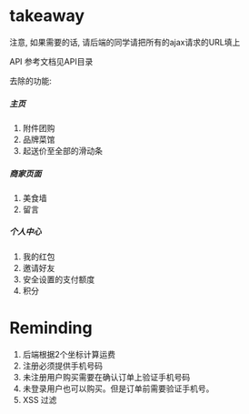 takeaway
========

注意, 如果需要的话, 请后端的同学请把所有的ajax请求的URL填上

API 参考文档见API目录

去除的功能:
   
##### 主页

1. 附件团购
2. 品牌菜馆
3. 起送价至全部的滑动条


##### 商家页面

1. 美食墙
2. 留言

##### 个人中心
1. 我的红包
2. 邀请好友
3. 安全设置的支付额度
4. 积分




# Reminding
1. 后端根据2个坐标计算运费
2. 注册必须提供手机号码
3. 未注册用户购买需要在确认订单上验证手机号码
4. 未登录用户也可以购买。但是订单前需要验证手机号。
5. XSS 过滤